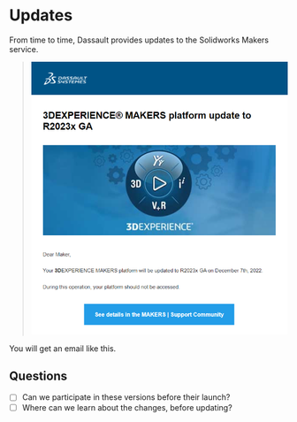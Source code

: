 # Updates

From time to time, Dassault provides updates to the Solidworks Makers service.

>![](.images/update-email.png)

You will get an email like this.


## Questions <!-- tbd. -->

- [ ] Can we participate in these versions before their launch?
- [ ] Where can we learn about the changes, before updating?
